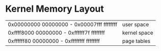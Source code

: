 # Kernel Memory Layout
|                                           |              |
| ----------------------------------------- | ------------ |
| 0x00000000 00000000 - 0x00007fff ffffffff | user space   |
| 0xffff8000 00000000 - 0xffffff7f ffffffff | kernel space |
| 0xffffff80 00000000 - 0xffffffff ffffffff | page tables  |
